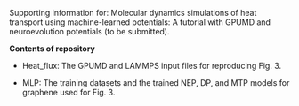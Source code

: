 Supporting information for: Molecular dynamics simulations of heat transport using machine-learned potentials: A tutorial with GPUMD and neuroevolution potentials (to be submitted).

**Contents of repository**

- Heat_flux: The GPUMD and LAMMPS input files for reproducing Fig. 3.

- MLP: The training datasets and the trained NEP, DP, and MTP models for graphene used for Fig. 3. 